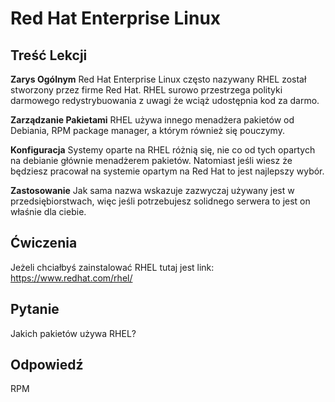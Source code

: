 # Red Hat Enterprise Linux

## Treść Lekcji

<b>Zarys Ogólnym</b>
Red Hat Enterprise Linux często nazywany RHEL został stworzony przez firme Red Hat. RHEL surowo przestrzega polityki darmowego redystrybuowania z uwagi że wciąż udostępnia kod za darmo.

<b>Zarządzanie Pakietami</b>
RHEL używa innego menadżera pakietów od Debiania, RPM package manager, a którym również się pouczymy.

<b>Konfiguracja</b>
Systemy oparte na RHEL różnią się, nie co od tych opartych na debianie głównie menadżerem pakietów. Natomiast jeśli wiesz że będziesz pracował na systemie opartym na Red Hat to jest najlepszy wybór.

<b>Zastosowanie</b>
Jak sama nazwa wskazuje zazwyczaj używany jest w przedsiębiorstwach, więc jeśli potrzebujesz solidnego serwera to jest on właśnie dla ciebie.

## Ćwiczenia

Jeżeli chciałbyś zainstalować RHEL tutaj jest link: <a href='http://www.redhat.com/en/technologies/linux-platforms/enterprise-linux/'>https://www.redhat.com/rhel/</a>

## Pytanie

Jakich pakietów używa RHEL?

## Odpowiedź

RPM
